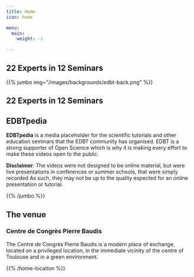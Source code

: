 ```yaml
---
title: Home
icon: home

menu:
  main:
    weight: -1

---
```


## 22 Experts in 12 Seminars

{{% jumbo img="/images/backgrounds/edbt-back.png"  %}} 

<!-- ### 29th March-1st April, 2022  -->   
## 22 Experts in 12 Seminars
## **EDBTpedia**

**EDBTpedia** is a media placeholder for the scientific tutorials and other education seminars that the EDBT community has organised. EDBT is a strong supporter of Open Science which is why it is making every effort to make these videos open to the public.

**Disclaimer**: The videos were not designed to be online material, but were live presentations in conferences or summer schools, that were simply recorded As such, they may not be up to the quality expected for an online presentation or tutorial. 
<!-- {{% /home-info %}}-->
<!-- ### what="Speaker:11,Seminars:6" class="primary" -->
<!-- ## Utrecht University -->

<!-- <a class="btn primary btn-lg" style="margin-top: 1em;" href="https://drive.google.com/file/d/1td_9Cr1b2JZvv0bCpOCJNDsEWgVgEp2Y/view?usp=sharing" target="_blank">Become a sponsor</a> -->

<!--
<a class="btn primary btn-lg" href="https://conference-hall.io/public/event/HJRThubF4uYPkb7jSUxi">
    <svg class="icon icon-cfp"><use xlink:href="#cfp"></use></svg>Submit a presentation
</a>
-->

{{% /jumbo %}}


<!-- {{% home-info what="" class="primary" %}} -->
<!--  home-info what="Speaker:11,Seminars:6" class="primary"  --> 


<!-- {{< youtube-section link="N1v-MkcyIMg" title="Watch 2022 into" class="" >}} -->

<!-- ... -->



<!-- {{% home-speakers %}}
## Featured Speakers


{{< button-link label="Submit a presentation"
                url="https://conference-hall.io/public/event/HJRThubF4uYPkb7jSUxi"
                icon="cfp" >}}
 

{{< button-link label="See all speakers"
                url="./speakers"
                icon="right" >}}

{{% /home-speakers %}} -->


<!-- ... -->
<!-- 
{{% home-subscribe  class="primary" %}}

## Get notified about the important conference updates

{{% /home-subscribe %}} -->

<!-- ... -->

<!--
{{% home-tickets %}}
# Tickets

<a class="btn primary" href="https://www.billetweb.fr/devfest-toulouse-2019" target="_blank"><svg class="icon icon-cfp"><use xlink:href="#ticket"></use></svg>Ticketing</a>

<ul>
<li>{{< ticket name="Blind Birds"
           starts="2019-03-25"
           ends="2019-04-25"
           price="40 €"
           info="50 first places"
           soldOut="true"
           url="https://www.billetweb.fr/devfest-toulouse-2019" >}}</li>
<li>{{< ticket name="Early Birds"
           starts="2019-04-25"
           ends="2019-06-22"
           price="60 €"
           info="80 first places"
           soldOut="true"
           url="https://www.billetweb.fr/devfest-toulouse-2019" >}}</li>
<li>{{< ticket name="Normal"
           starts="2019-06-22"
           ends="2019-10-03"
           price="80 €"
           info="300 last places"
           soldOut="true"
           url="https://www.billetweb.fr/devfest-toulouse-2019" >}}</li>
</ul>

\* Your ticket gives you access to all conferences, coffee breaks, and lunch. Accommodation is NOT included in this price.

{{% /home-tickets %}}
-->

<!-- ... -->

<!-- {{% home-location
    image="/images/map.jpg"
    address="11 Espl. Compans Caffarelli, 31000 Toulouse"
    latitude="43.6110956"
    longitude="1.4332799" %}} -->

## The venue

### Centre de Congrès Pierre Baudis

The Centre de Congrès Pierre Baudis is a modern place of exchange,
located on a privileged location,
in the immediate vicinity of the centre of Toulouse and in a green environment.

{{% /home-location %}}

<!-- ... -->

<!-- {{% album images="/images/album/_1.jpg,/images/album/_2.jpg,/images/album/_3.jpg,/images/album/_4.jpg,/images/album/_5.jpg,/images/album/2018/_25A9612.jpg,/images/album/_7.jpg,/images/album/2018/_25A9628.jpg" %}}

### Some pictures of the **EDBT Conference**.

<a class="btn primary" target="_blank" rel="noopener" href="https://photos.app.goo.gl/nJYFVReFUk9mnXbv9">
    See all photos
    {{% icon "right" %}}
</a>

{{% /album  %}} -->

<!-- ... --> 

<!-- {{% partners categories="platinium,gold,startup,soutien,communautes" %}}
## Partners
{{% /partners %}} -->
